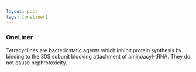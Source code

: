 ```yaml
---
layout: post
tags: [oneliner]
---
```



### OneLiner

Tetracyclines are bacteriostatic agents which inhibit protein synthesis by binding to the 30S subunit blocking attachment of aminoacyl-tRNA. They do not cause nephrotoxicity.
